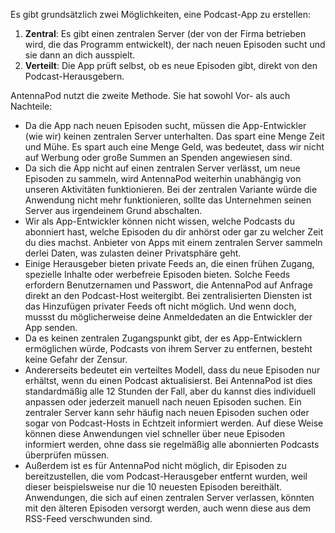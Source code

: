 Es gibt grundsätzlich zwei Möglichkeiten, eine Podcast-App zu erstellen:

1. **Zentral**: Es gibt einen zentralen Server (der von der Firma betrieben wird, die das Programm entwickelt), der nach neuen Episoden sucht und sie dann an dich ausspielt.
1. **Verteilt**: Die App prüft selbst, ob es neue Episoden gibt, direkt von den Podcast-Herausgebern.

AntennaPod nutzt die zweite Methode. Sie hat sowohl Vor- als auch Nachteile:

- Da die App nach neuen Episoden sucht, müssen die App-Entwickler (wie wir) keinen zentralen Server unterhalten. Das spart eine Menge Zeit und Mühe. Es spart auch eine Menge Geld, was bedeutet, dass wir nicht auf Werbung oder große Summen an Spenden angewiesen sind.
- Da sich die App nicht auf einen zentralen Server verlässt, um neue Episoden zu sammeln, wird AntennaPod weiterhin unabhängig von unseren Aktivitäten funktionieren. Bei der zentralen Variante würde die Anwendung nicht mehr funktionieren, sollte das Unternehmen seinen Server aus irgendeinem Grund abschalten.
- Wir als App-Entwickler können nicht wissen, welche Podcasts du abonniert hast, welche Episoden du dir anhörst oder gar zu welcher Zeit du dies machst. Anbieter von Apps mit einem zentralen Server sammeln derlei Daten, was zulasten deiner Privatsphäre geht.
- Einige Herausgeber bieten private Feeds an, die einen frühen Zugang, spezielle Inhalte oder werbefreie Episoden bieten. Solche Feeds erfordern Benutzernamen und Passwort, die AntennaPod auf Anfrage direkt an den Podcast-Host weitergibt. Bei zentralisierten Diensten ist das Hinzufügen privater Feeds oft nicht möglich. Und wenn doch, mussst du möglicherweise deine Anmeldedaten an die Entwickler der App senden.
- Da es keinen zentralen Zugangspunkt gibt, der es App-Entwicklern ermöglichen würde, Podcasts von ihrem Server zu entfernen, besteht keine Gefahr der Zensur.
- Andererseits bedeutet ein verteiltes Modell, dass du neue Episoden nur erhältst, wenn du einen Podcast aktualisierst. Bei AntennaPod ist dies standardmäßig alle 12 Stunden der Fall, aber du kannst dies individuell anpassen oder jederzeit manuell nach neuen Episoden suchen. Ein zentraler Server kann sehr häufig nach neuen Episoden suchen oder sogar von Podcast-Hosts in Echtzeit informiert werden. Auf diese Weise können diese Anwendungen viel schneller über neue Episoden informiert werden, ohne dass sie regelmäßig alle abonnierten Podcasts überprüfen müssen.
- Außerdem ist es für AntennaPod nicht möglich, dir Episoden zu bereitzustellen, die vom Podcast-Herausgeber entfernt wurden, weil dieser beispielsweise nur die 10 neuesten Episoden bereithält. Anwendungen, die sich auf einen zentralen Server verlassen, könnten mit den älteren Episoden versorgt werden, auch wenn diese aus dem RSS-Feed verschwunden sind.

